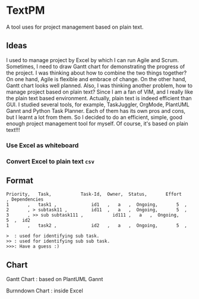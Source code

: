 # TextPM
A tool uses for project management based on plain text.

## Ideas
I used to manage project by Excel by which I can run Agile and Scrum.
Sometimes, I need to draw Gantt chart for demonstrating the progress of the project.
I was thinking about how to combine the two things together?
On one hand, Agile is flexible and embrace of change. On the other hand, Gantt chart looks well planned.
Also, I was thinking another problem, how to manage project based on plain text?
Since I am a fan of VIM, and I really like the plain text based environment.
Actually, plain text is indeed efficient than GUI.
I studied several tools, for example, TaskJuggler, OrgMode, PlantUML Gannt and Python Task Planner.
Each of them has its own pros and cons, but I learnt a lot from them.
So I decided to do an efficient, simple, good enough project management tool for myself.
Of course, it's based on plain text!!!

### Use Excel as whiteboard
### Convert Excel to plain text `csv`


## Format

```
Priority,  	Task,  			Task-Id,  Owner,  Status,   	Effort     , Dependencies
1       ,   task1 ,		        id1   ,	  a   ,  Ongoing,		5  ,   
2       , > subtask11 ,			id11  ,	  a   ,  Ongoing,		5  ,  
3       , >> sub subtask111 ,	        id111 ,	  a   ,  Ongoing,		5  ,  id2
1       ,   task2 ,		        id2   ,	  a   ,  Ongoing,		5  ,   

>  : used for identifying sub task.
>> : used for identifying sub sub task.
>>>: Have a guess :)
```

## Chart

Gantt Chart 	: based on PlantUML Gannt

Burnndown Chart : inside Excel



